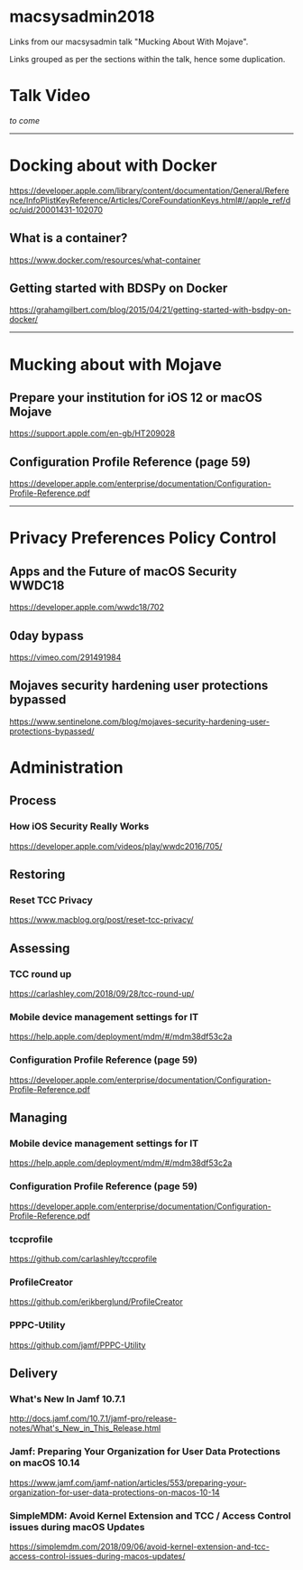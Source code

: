 # macsysadmin2018
Links from our macsysadmin talk "Mucking About With Mojave".

Links grouped as per the sections within the talk, hence some duplication.

# Talk Video

_to come_

---

# Docking about with Docker
https://developer.apple.com/library/content/documentation/General/Reference/InfoPlistKeyReference/Articles/CoreFoundationKeys.html#//apple_ref/doc/uid/20001431-102070

## What is a container?
https://www.docker.com/resources/what-container

## Getting started with BDSPy on Docker
https://grahamgilbert.com/blog/2015/04/21/getting-started-with-bsdpy-on-docker/

---

# Mucking about with Mojave

## Prepare your institution for iOS 12 or macOS Mojave
https://support.apple.com/en-gb/HT209028

## Configuration Profile Reference (page 59)
https://developer.apple.com/enterprise/documentation/Configuration-Profile-Reference.pdf

---

# Privacy Preferences Policy Control

## Apps and the Future of macOS Security WWDC18
https://developer.apple.com/wwdc18/702

## 0day bypass
https://vimeo.com/291491984

## Mojaves security hardening user protections bypassed
https://www.sentinelone.com/blog/mojaves-security-hardening-user-protections-bypassed/

# Administration

## Process
### How iOS Security Really Works
https://developer.apple.com/videos/play/wwdc2016/705/

## Restoring

### Reset TCC Privacy
https://www.macblog.org/post/reset-tcc-privacy/

## Assessing

### TCC round up
https://carlashley.com/2018/09/28/tcc-round-up/

### Mobile device management settings for IT
https://help.apple.com/deployment/mdm/#/mdm38df53c2a

### Configuration Profile Reference (page 59)
https://developer.apple.com/enterprise/documentation/Configuration-Profile-Reference.pdf

## Managing

### Mobile device management settings for IT
https://help.apple.com/deployment/mdm/#/mdm38df53c2a

### Configuration Profile Reference (page 59)
https://developer.apple.com/enterprise/documentation/Configuration-Profile-Reference.pdf

### tccprofile
https://github.com/carlashley/tccprofile

### ProfileCreator
https://github.com/erikberglund/ProfileCreator

### PPPC-Utility
https://github.com/jamf/PPPC-Utility

## Delivery

### What's New In Jamf 10.7.1
http://docs.jamf.com/10.7.1/jamf-pro/release-notes/What's_New_in_This_Release.html

### Jamf: Preparing Your Organization for User Data Protections on macOS 10.14
https://www.jamf.com/jamf-nation/articles/553/preparing-your-organization-for-user-data-protections-on-macos-10-14

### SimpleMDM: Avoid Kernel Extension and TCC / Access Control issues during macOS Updates
https://simplemdm.com/2018/09/06/avoid-kernel-extension-and-tcc-access-control-issues-during-macos-updates/
